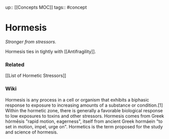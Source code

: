 up:: [[Concepts MOC]]
tags:: #concept 

# Hormesis
*Stronger from stressors.*

Hormesis ties in tightly with [[Antifragility]].

### Related
[[List of Hormetic Stressors]]

### Wiki
Hormesis is any process in a cell or organism that exhibits a biphasic response to exposure to increasing amounts of a substance or condition.[1] Within the hormetic zone, there is generally a favorable biological response to low exposures to toxins and other stressors. Hormesis comes from Greek hórmēsis "rapid motion, eagerness", itself from ancient Greek hormáein "to set in motion, impel, urge on". Hormetics is the term proposed for the study and science of hormesis. 



